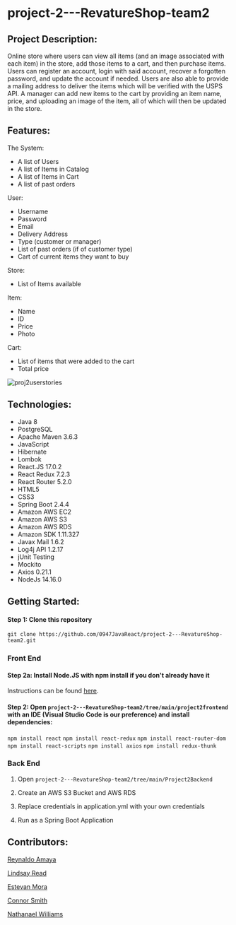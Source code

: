 # project-2---RevatureShop-team2

## Project Description:

Online store where users can view all items (and an image associated with each item) in the store, add those items to a cart, and then purchase items. Users can register an account, login with said account, recover a forgotten password, and update the account if needed. Users are also able to provide a mailing address to deliver the items which will be verified with the USPS API. A manager can add new items to the cart by providing an item name, price, and uploading an image of the item, all of which will then be updated in the store.

## Features:

The System:
- A list of Users
- A list of Items in Catalog 
- A list of Items in Cart
- A list of past orders

User:
- Username
- Password
- Email
- Delivery Address
- Type (customer or manager)
- List of past orders (if of customer type)
- Cart of current items they want to buy

Store:
- List of Items available

Item:
- Name
- ID
- Price
- Photo

Cart:
- List of items that were added to the cart
- Total price


![proj2userstories](https://user-images.githubusercontent.com/65792127/112054769-97144d00-8b1b-11eb-8471-5fec0e2cffe4.png)


## Technologies:

- Java 8
- PostgreSQL
- Apache Maven 3.6.3
- JavaScript
- Hibernate
- Lombok
- React.JS 17.0.2
- React Redux 7.2.3
- React Router 5.2.0
- HTML5
- CSS3
- Spring Boot 2.4.4
- Amazon AWS EC2
- Amazon AWS S3
- Amazon AWS RDS
- Amazon SDK 1.11.327
- Javax Mail 1.6.2
- Log4j API 1.2.17
- jUnit Testing
- Mockito
- Axios 0.21.1
- NodeJs 14.16.0

## Getting Started:

#### Step 1: Clone this repository

`git clone https://github.com/0947JavaReact/project-2---RevatureShop-team2.git`

### Front End

#### Step 2a: Install Node.JS with npm install if you don't already have it

Instructions can be found [here](https://phoenixnap.com/kb/install-node-js-npm-on-windows).

#### Step 2: Open `project-2---RevatureShop-team2/tree/main/project2frontend` with an IDE (Visual Studio Code is our preference) and install dependencies:

`npm install react`
`npm install react-redux`
`npm install react-router-dom`
`npm install react-scripts`
`npm install axios`
`npm install redux-thunk`

### Back End

1. Open `project-2---RevatureShop-team2/tree/main/Project2Backend`

2. Create an AWS S3 Bucket and AWS RDS

2. Replace credentials in application.yml with your own credentials

3. Run as a Spring Boot Application

## Contributors:

[Reynaldo Amaya](https://github.com/ReyA105)

[Lindsay Read](https://github.com/lindsayread)

[Estevan Mora](https://github.com/poraltic)

[Connor Smith](https://github.com/smithium)

[Nathanael Williams](https://github.com/nathanael567)
